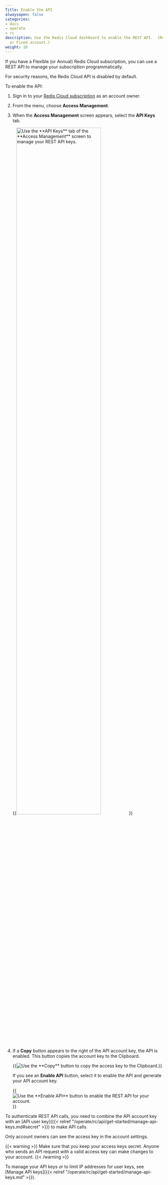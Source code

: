 ```yaml
---
Title: Enable the API
alwaysopen: false
categories:
- docs
- operate
- rc
description: Use the Redis Cloud dashboard to enable the REST API.  (Requires a Flexible
  or Fixed account.)
weight: 10
---
```


If you have a Flexible (or Annual) Redis Cloud subscription, you can use a REST API to manage your subscription programmatically.

For security reasons, the Redis Cloud API is disabled by default.

To enable the API:

1. Sign in to your [Redis Cloud subscription](https://app.redislabs.com) as an account owner.
1. From the menu, choose **Access Management**.
1. When the **Access Management** screen appears, select the **API Keys** tab.

    {{<image filename="images/rc/access-management-api-keys-tab.png" width="75%" alt="Use the **API Keys** tab of the **Access Management** screen to manage your REST API keys." >}}

1. If a **Copy** button appears to the right of the API account key, the API is enabled.  This button copies the account key to the Clipboard.

    {{<image filename="images/rc/button-access-management-api-key-copy.png" alt="Use the **Copy** button to copy the access key to the Clipboard." >}}

    If you see an **Enable API** button, select it to enable the API and generate your API account key.

    {{<image filename="images/rc/button-access-management-enable-api.png" alt="Use the **Enable API** button to enable the REST API for your account." >}}

To authenticate REST API calls, you need to combine the API account key with an [API user key]({{< relref "/operate/rc/api/get-started/manage-api-keys.md#secret" >}}) to make API calls.

Only account owners can see the access key in the account settings.

{{< warning >}}
Make sure that you keep your access keys secret. Anyone who sends an API request with a valid access key can make changes to your account.
{{< /warning >}}

To manage your API keys or to limit IP addresses for user keys, see [Manage API keys]({{< relref "/operate/rc/api/get-started/manage-api-keys.md" >}}).
